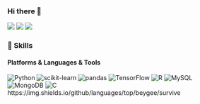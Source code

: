 ### Hi there 👋

<!--
**Junjaee/junjaee** is a ✨ _special_ ✨ repository because its `README.md` (this file) appears on your GitHub profile.

Here are some ideas to get you started:

- 🔭 I’m currently working on ...
- 🌱 I’m currently learning ...
- 👯 I’m looking to collaborate on ...
- 🤔 I’m looking for help with ...
- 💬 Ask me about ...
- 📫 How to reach me: ...
- 😄 Pronouns: ...
- ⚡ Fun fact: ...
-->

<p>
  <a href="mailto:neverenvy92@gmail.com" target="_blank"><img src="https://img.shields.io/badge/neverenvy92@gmail.com-EA4335?style=flat-square&logo=Gmail&logoColor=white"/></a>
  <a href="https://www.instagram.com/junjaee/" target="_blank"><img src="https://img.shields.io/badge/junjaee-E4405F?style=flat-square&logo=Instagram&logoColor=white"/></a>
  <a href="https://www.facebook.com/junjaee" target="_blank"><img src="https://img.shields.io/badge/junjaee-1877F2?style=flat-square&logo=Facebook&logoColor=white"/></a>
</p>

<p>
<!--   👋&nbsp; Hi there! I'm <b>mobile app developer</b> using Android and iOS. 🚀<br/>
  Sometimes I develop cross-platforms like ReactNative or Flutter, but prefer native. 💖<br/><br/>
  I enjoy hiking, swimming, dive and surf. ⛰ 🏄<br/>
  I hope to develop every beautiful things. ✨ <br/><br/> -->
</p>

### 💪 Skills
#### Platforms & Languages & Tools
<p>
  <img alt="Python" src ="https://img.shields.io/badge/Python-3776AB.svg?&style=flat-square&logo=Python&logoColor=white"/>
  <img alt="scikit-learn" src ="https://img.shields.io/badge/scikit-learn-F7931E.svg?&style=flat-square&logo=scikit-learn&logoColor=white"/>
  <img alt="pandas" src ="https://img.shields.io/badge/pandas-150458.svg?&style=flat-square&logo=pandas&logoColor=white"/>
  <img alt="TensorFlow" src ="https://img.shields.io/badge/TensorFlow-FF6F00.svg?&style=flat-square&logo=TensorFlow&logoColor=white"/>
  <img alt="R" src ="https://img.shields.io/badge/R-276DC3.svg?&style=flat-square&logo=R&logoColor=white"/>
  <img alt="MySQL" src ="https://img.shields.io/badge/MySQL-4479A1.svg?&style=flat-square&logo=MySQL&logoColor=white"/>
  <img alt="MongoDB" src ="https://img.shields.io/badge/MongoDB-47A248.svg?&style=flat-square&logo=MongoDB&logoColor=white"/>
  <img alt="C" src ="https://img.shields.io/badge/C-A8B9CC.svg?&style=flat-square&logo=C&logoColor=white"/>
  https://img.shields.io/github/languages/top/beygee/survive
</p>
